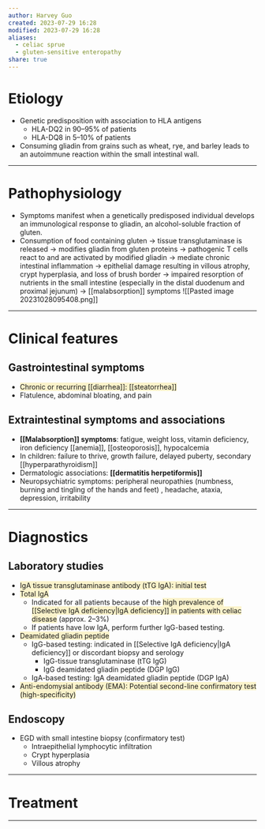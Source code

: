 ```yaml
---
author: Harvey Guo
created: 2023-07-29 16:28
modified: 2023-07-29 16:28
aliases:
  - celiac sprue
  - gluten-sensitive enteropathy
share: true
---
```

# Etiology
- Genetic predisposition with association to HLA antigens
	- HLA-DQ2 in 90–95% of patients
	- HLA-DQ8 in 5–10% of patients
- Consuming gliadin from grains such as wheat, rye, and barley leads to an autoimmune reaction within the small intestinal wall.

---
# Pathophysiology
- Symptoms manifest when a genetically predisposed individual develops an immunological response to gliadin, an alcohol-soluble fraction of gluten.
- Consumption of food containing gluten → tissue transglutaminase is released  → modifies gliadin from gluten proteins → pathogenic T cells react to and are activated by modified gliadin → mediate chronic intestinal inflammation → epithelial damage resulting in villous atrophy, crypt hyperplasia, and loss of brush border → impaired resorption of nutrients in the small intestine (especially in the distal duodenum and proximal jejunum) → [[malabsorption]] symptoms
![[Pasted image 20231028095408.png]]

---
# Clinical features
## Gastrointestinal symptoms
- <span style="background:rgba(240, 200, 0, 0.2)">Chronic or recurring [[diarrhea]]: [[steatorrhea]]</span>
- Flatulence, abdominal bloating, and pain
## Extraintestinal symptoms and associations
- **[[Malabsorption]] symptoms**: fatigue, weight loss, vitamin deficiency, iron deficiency [[anemia]], [[osteoporosis]], hypocalcemia
- In children: failure to thrive, growth failure, delayed puberty, secondary [[hyperparathyroidism]]
- Dermatologic associations: **[[dermatitis herpetiformis]]**
- Neuropsychiatric symptoms: peripheral neuropathies (numbness, burning and tingling of the hands and feet) , headache, ataxia, depression, irritability

---
# Diagnostics
## Laboratory studies
- <span style="background:rgba(240, 200, 0, 0.2)">IgA tissue transglutaminase antibody (tTG IgA): initial test</span>
- <span style="background:rgba(240, 200, 0, 0.2)">Total IgA</span>
	- Indicated for all patients because of the <span style="background:rgba(240, 200, 0, 0.2)">high prevalence of [[Selective IgA deficiency|IgA deficiency]] in patients with celiac disease</span> (approx. 2–3%)
	- If patients have low IgA, perform further IgG-based testing.
- <span style="background:rgba(240, 200, 0, 0.2)">Deamidated gliadin peptide</span>
	- IgG-based testing: indicated in [[Selective IgA deficiency|IgA deficiency]] or discordant biopsy and serology
		- IgG-tissue transglutaminase (tTG IgG)
		- IgG deamidated gliadin peptide (DGP IgG)
	- IgA-based testing: IgA deamidated gliadin peptide (DGP IgA)
- <span style="background:rgba(240, 200, 0, 0.2)">Anti-endomysial antibody (EMA): Potential second-line confirmatory test (high-specificity)</span>
## Endoscopy
- EGD with small intestine biopsy (confirmatory test)
	- Intraepithelial lymphocytic infiltration
	- Crypt hyperplasia
	- Villous atrophy

---
# Treatment


---
